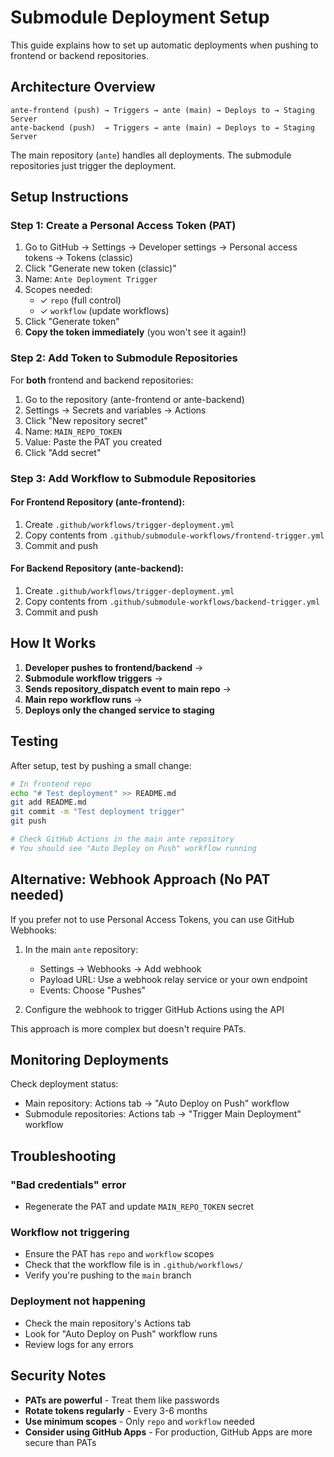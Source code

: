 # Submodule Deployment Setup

This guide explains how to set up automatic deployments when pushing to frontend or backend repositories.

## Architecture Overview

```
ante-frontend (push) → Triggers → ante (main) → Deploys to → Staging Server
ante-backend (push)  → Triggers → ante (main) → Deploys to → Staging Server
```

The main repository (`ante`) handles all deployments. The submodule repositories just trigger the deployment.

## Setup Instructions

### Step 1: Create a Personal Access Token (PAT)

1. Go to GitHub → Settings → Developer settings → Personal access tokens → Tokens (classic)
2. Click "Generate new token (classic)"
3. Name: `Ante Deployment Trigger`
4. Scopes needed:
   - ✓ `repo` (full control)
   - ✓ `workflow` (update workflows)
5. Click "Generate token"
6. **Copy the token immediately** (you won't see it again!)

### Step 2: Add Token to Submodule Repositories

For **both** frontend and backend repositories:

1. Go to the repository (ante-frontend or ante-backend)
2. Settings → Secrets and variables → Actions
3. Click "New repository secret"
4. Name: `MAIN_REPO_TOKEN`
5. Value: Paste the PAT you created
6. Click "Add secret"

### Step 3: Add Workflow to Submodule Repositories

#### For Frontend Repository (ante-frontend):

1. Create `.github/workflows/trigger-deployment.yml`
2. Copy contents from `.github/submodule-workflows/frontend-trigger.yml`
3. Commit and push

#### For Backend Repository (ante-backend):

1. Create `.github/workflows/trigger-deployment.yml`
2. Copy contents from `.github/submodule-workflows/backend-trigger.yml`
3. Commit and push

## How It Works

1. **Developer pushes to frontend/backend** → 
2. **Submodule workflow triggers** → 
3. **Sends repository_dispatch event to main repo** → 
4. **Main repo workflow runs** → 
5. **Deploys only the changed service to staging**

## Testing

After setup, test by pushing a small change:

```bash
# In frontend repo
echo "# Test deployment" >> README.md
git add README.md
git commit -m "Test deployment trigger"
git push

# Check GitHub Actions in the main ante repository
# You should see "Auto Deploy on Push" workflow running
```

## Alternative: Webhook Approach (No PAT needed)

If you prefer not to use Personal Access Tokens, you can use GitHub Webhooks:

1. In the main `ante` repository:
   - Settings → Webhooks → Add webhook
   - Payload URL: Use a webhook relay service or your own endpoint
   - Events: Choose "Pushes"
   
2. Configure the webhook to trigger GitHub Actions using the API

This approach is more complex but doesn't require PATs.

## Monitoring Deployments

Check deployment status:
- Main repository: Actions tab → "Auto Deploy on Push" workflow
- Submodule repositories: Actions tab → "Trigger Main Deployment" workflow

## Troubleshooting

### "Bad credentials" error
- Regenerate the PAT and update `MAIN_REPO_TOKEN` secret

### Workflow not triggering
- Ensure the PAT has `repo` and `workflow` scopes
- Check that the workflow file is in `.github/workflows/`
- Verify you're pushing to the `main` branch

### Deployment not happening
- Check the main repository's Actions tab
- Look for "Auto Deploy on Push" workflow runs
- Review logs for any errors

## Security Notes

- **PATs are powerful** - Treat them like passwords
- **Rotate tokens regularly** - Every 3-6 months
- **Use minimum scopes** - Only `repo` and `workflow` needed
- **Consider using GitHub Apps** - For production, GitHub Apps are more secure than PATs